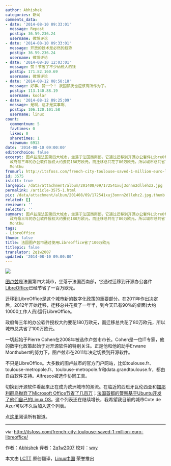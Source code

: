 ```yaml
---
author: Abhishek
categories: 新闻
comments_data:
- date: '2014-08-10 09:33:01'
  message: Repost
  postip: 36.59.236.24
  username: 微博评论
- date: '2014-08-10 09:33:01'
  message: 开放的技术是必然的趋势
  postip: 36.59.236.24
  username: 微博评论
- date: '2014-08-10 12:03:01'
  message: 赞！节省了不少纳税人的钱
  postip: 171.82.160.69
  username: 微博评论
- date: '2014-08-12 08:58:18'
  message: 好事，赞一个！ 我国镇抚也应该有所作为了。
  postip: 113.140.88.19
  username: koolar
- date: '2014-08-12 09:25:09'
  message: 是啊，这才是实事啊、
  postip: 106.120.101.58
  username: linux
count:
  commentnum: 5
  favtimes: 0
  likes: 0
  sharetimes: 1
  viewnum: 6913
date: '2014-08-10 09:00:00'
editorchoice: false
excerpt: 图卢兹是法国第四大城市，坐落于法国西南部，它通过迁移到开源办公套件LibreOffice已经节省了一百万欧元。 迁移到LibreOffice是这个城市新的数字化政策的重要部分。在2011年作出决定后，2012年开始迁移，迁移总共花费了一年半，到今天已有90%的桌面(大约10000工作人员)运行LibreOffice。
  政府每三年的办公软件授权大约要花180万欧元，而迁移总共花了80万欧元，所以城市总共省了100万欧元。 一切起始于Pierre Cohen在2008年被选作卢兹市市长。Cohen是一位IT专家，他的数字化政策起始于对开源软件的特别关注。正是他和他的助手Erwane
  Monthu
fromurl: http://itsfoss.com/french-city-toulouse-saved-1-million-euro-libreoffice/
id: 3575
islctt: true
largepic: /data/attachment/album/201408/09/172541xuj3onnn2dllehz2.jpg
permalink: /article-3575-1.html
pic: /data/attachment/album/201408/09/172541xuj3onnn2dllehz2.jpg.thumb.jpg
related: []
reviewer: ''
selector: ''
summary: 图卢兹是法国第四大城市，坐落于法国西南部，它通过迁移到开源办公套件LibreOffice已经节省了一百万欧元。 迁移到LibreOffice是这个城市新的数字化政策的重要部分。在2011年作出决定后，2012年开始迁移，迁移总共花费了一年半，到今天已有90%的桌面(大约10000工作人员)运行LibreOffice。
  政府每三年的办公软件授权大约要花180万欧元，而迁移总共花了80万欧元，所以城市总共省了100万欧元。 一切起始于Pierre Cohen在2008年被选作卢兹市市长。Cohen是一位IT专家，他的数字化政策起始于对开源软件的特别关注。正是他和他的助手Erwane
  Monthu
tags:
- LibreOffice
thumb: false
title: 法国图卢兹市通过使用Libreoffice省了100万欧元
titlepic: false
translator: 2q1w2007
updated: '2014-08-10 09:00:00'
---
```


![](/data/attachment/album/201408/09/172541xuj3onnn2dllehz2.jpg)


[图卢兹](http://zh.wikipedia.org/wiki/%E5%9B%BE%E5%8D%A2%E5%85%B9)是法国第四大城市，坐落于法国西南部，它通过迁移到开源办公套件[LibreOffice](http://www.libreoffice.org/)已经节省了一百万欧元。


迁移到LibreOffice是这个城市新的数字化政策的重要部分。在2011年作出决定后，2012年开始迁移，迁移总共花费了一年半，到今天已有90%的桌面(大约10000工作人员)运行LibreOffice。


政府每三年的办公软件授权大约要花180万欧元，而迁移总共花了80万欧元，所以城市总共省了100万欧元。


一切起始于Pierre Cohen在2008年被选作卢兹市市长。Cohen是一位IT专家，他的数字化政策起始于对开源软件的特别关注。正是他和他的助手Erwane Monthubert的努力下，图卢兹市在2011年决定切换到开源软件。


不只是LibreOffice。大多数的图卢兹市的官方门户网站，比如toulouse.fr、toulouse-metropole.fr、toulouse-metropole.fr和data.grandtoulouse.fr，都由自由软件支持。Alfresco被选作协同工具。


切换到开源软件看起来正在成为欧洲城市的潮流。在临近的西班牙瓦伦西亚和[加那利群岛抛弃了Microsoft Office节省了几百万](http://itsfoss.com/canary-islands-saves-700000-euro-open-source/)；[法国首都的警察基于Ubuntu开发了他们自己的Linux OS](http://itsfoss.com/french-national-police-switch-37000-desktops-to-linux/)。这个列表还在继续增长，我希望我目前的城市Cote de Azur可以不久后加入这个列表。


点[这里](https://joinup.ec.europa.eu/elibrary/case/toulouse-saves-1-million-euro-libreoffice)阅读所有报道。




---


via: <http://itsfoss.com/french-city-toulouse-saved-1-million-euro-libreoffice/>


作者：[Abhishek](http://itsfoss.com/author/Abhishek/) 译者：[2q1w2007](https://github.com/2q1w2007) 校对：[wxy](https://github.com/wxy)


本文由 [LCTT](https://github.com/LCTT/TranslateProject) 原创翻译，[Linux中国](http://linux.cn/) 荣誉推出